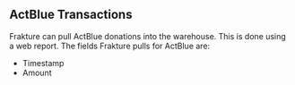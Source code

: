 ## ActBlue Transactions

Frakture can pull ActBlue donations into the warehouse. This is done using a web report. The fields Frakture pulls for ActBlue are:

- Timestamp
- Amount

